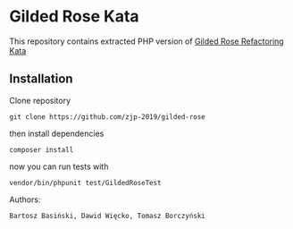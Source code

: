 # Gilded Rose Kata
This repository contains extracted PHP version of [Gilded Rose Refactoring Kata](https://github.com/emilybache/GildedRose-Refactoring-Kata)

## Installation
Clone repository
```
git clone https://github.com/zjp-2019/gilded-rose
```
then install dependencies
```
composer install
```
now you can run tests with
```
vendor/bin/phpunit test/GildedRoseTest
```
Authors:
```
Bartosz Basiński, Dawid Więcko, Tomasz Borczyński